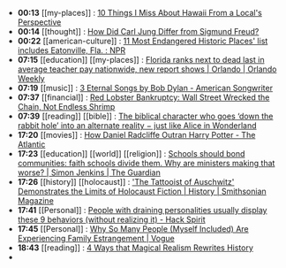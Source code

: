 - **00:13** [[my-places]] : [10 Things I Miss About Hawaii From a Local's Perspective](https://www.buzzfeed.com/jenniferadams2/things-i-miss-most-about-hawaii-as-someone-who-grew-up-there "10 Things I Miss About Hawaii From a Local's Perspective")
- **00:14** [[thought]] : [How Did Carl Jung Differ from Sigmund Freud?](https://www.thecollector.com/how-did-carl-jung-differ-from-sigmund-freud/ "How Did Carl Jung Differ from Sigmund Freud?")
- **00:22** [[american-culture]] : [11 Most Endangered Historic Places' list includes Eatonville, Fla. : NPR](https://www.npr.org/2024/05/01/1242470846/most-endangered-historic-places-2024 "11 Most Endangered Historic Places' list includes Eatonville, Fla. : NPR")
- **07:15** [[education]] [[my-places]] : [Florida ranks next to dead last in average teacher pay nationwide, new report shows | Orlando | Orlando Weekly](https://www.orlandoweekly.com/news/florida-ranks-next-to-dead-last-in-average-teacher-pay-nationwide-new-report-shows-36758316?utm_source=newsshowcase&utm_medium=gnews&utm_campaign=CDAqKggAIhDzSAbhwaCkgQKJPs2BtmwzKhQICiIQ80gG4cGgpIECiT7NgbZsMzD1mdUC&utm_content=rundown "Florida ranks next to dead last in average teacher pay nationwide, new report shows | Orlando | Orlando Weekly")
- **07:19** [[music]] : [3 Eternal Songs by Bob Dylan - American Songwriter](https://americansongwriter.com/3-eternal-songs-by-bob-dylan/ "3 Eternal Songs by Bob Dylan - American Songwriter")
- **07:37** [[financial]] : [Red Lobster Bankruptcy: Wall Street Wrecked the Chain, Not Endless Shrimp](https://www.businessinsider.com/red-lobster-endless-shrimp-bankruptcy-private-equity-debt-real-estate-2024-5 "Red Lobster Bankruptcy: Wall Street Wrecked the Chain, Not Endless Shrimp")
- **07:39** [[reading]] [[bible]] : [The biblical character who goes ‘down the rabbit hole’ into an alternate reality − just like Alice in Wonderland](https://theconversation.com/the-biblical-character-who-goes-down-the-rabbit-hole-into-an-alternate-reality-just-like-alice-in-wonderland-227528 "The biblical character who goes ‘down the rabbit hole’ into an alternate reality − just like Alice in Wonderland")
- **17:20** [[movies]] : [How Daniel Radcliffe Outran Harry Potter - The Atlantic](https://www.theatlantic.com/magazine/archive/2024/06/daniel-radcliffe-merrily-we-roll-along-jk-rowling/678219/ "How Daniel Radcliffe Outran Harry Potter - The Atlantic")
- **17:23** [[education]] [[world]] [[religion]] : [Schools should bond communities: faith schools divide them. Why are ministers making that worse? | Simon Jenkins | The Guardian](https://www.theguardian.com/commentisfree/article/2024/may/02/faith-schools-communities-ministers-government-religious-discrimination "Schools should bond communities: faith schools divide them. Why are ministers making that worse? | Simon Jenkins | The Guardian")
- **17:26** [[history]] [[holocaust]] : ['The Tattooist of Auschwitz' Demonstrates the Limits of Holocaust Fiction | History | Smithsonian Magazine](https://www.smithsonianmag.com/history/tattooist-of-auschwitz-demonstrates-limits-holocaust-fiction-180984267/ "'The Tattooist of Auschwitz' Demonstrates the Limits of Holocaust Fiction | History | Smithsonian Magazine")
- **17:41** [[Personal]] : [People with draining personalities usually display these 9 behaviors (without realizing it) - Hack Spirit](https://hackspirit.com/people-with-draining-personalities-usually-display-these-behaviors-without-realizing-it/ "People with draining personalities usually display these 9 behaviors (without realizing it) - Hack Spirit")
- **17:45** [[Personal]] : [Why So Many People (Myself Included) Are Experiencing Family Estrangement | Vogue](https://www.vogue.com/article/why-so-many-people-are-experiencing-family-estrangement "Why So Many People (Myself Included) Are Experiencing Family Estrangement | Vogue")
- **18:43** [[reading]] :  [4 Ways that Magical Realism Rewrites History](https://www.thecollector.com/magical-realism-rewrites-history/)
-